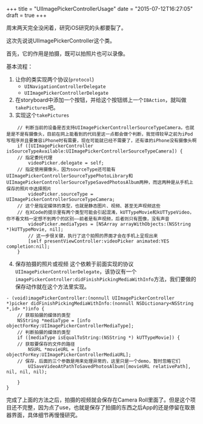 +++
title  = "UIImagePickerControllerUsage"
date = "2015-07-12T16:27:05"
draft = true
+++


周末两天完全没闲着，研究iOS研究的头都要裂了。

这次先说说UIImagePickerController这个类。

首先，它的作用是拍摄，既可以拍照片也可以录像。

基本流程：

1. 让你的类实现两个协议(`protocol`)
    - `UINavigationControllerDelegate`
    - `UIImagePickerControllerDelegate`
2. 在storyboard中添加一个按钮，并给这个按钮绑上一个`IBAction`，就叫做`takePictures`吧。
3. 实现这个`takePictures`

```
    // 判断当前的设备是否支持UIImagePickerControllerSourceTypeCamera，也就是是不是有摄像头，目前在网上能看到的代码里这一点都会做个判断，我觉得较早之前为iPod写程序并且要兼容iPhone时有需要，现在可能就已经不需要了，还有谁的iPhone没有摄像头啊
    if ([UIImagePickerController isSourceTypeAvailable:UIImagePickerControllerSourceTypeCamera]) {
    // 指定委托代理
        videoPicker.delegate = self;
    // 指定使用摄像头，因为sourceType还可能有UIImagePickerControllerSourceTypePhotoLibrary和UIImagePickerControllerSourceTypeSavedPhotosAlbum两种，而这两种是从手机上保存的照片中选择照片
        videoPicker.sourceType = UIImagePickerControllerSourceTypeCamera;
    // 这个是指定媒体的类型，也就是静态图片、视频、甚至无声视频这些
    // 在XCode的提示里有两个类型可能会引起混淆，kUTTypeMovie和kUTTypeVideo，你不看文档一定想不到两个的区别——前者是有声视频，后者则只有图像，没有声音
        videoPicker.mediaTypes = [NSArray arrayWithObjects:(NSString *)kUTTypeMovie, nil];
        // 这一步很关键，执行了这个拍照的界面才会在手机上呈现出来
        [self presentViewController:videoPicker animated:YES completion:nil];
    }
```

4. 保存拍摄的照片或视频
    这个依赖于前面实现的协议`UIImagePickerControllerDelegate`，该协议有一个`imagePickerController:didFinishPickingMediaWithInfo`方法，我们要做的保存动作就在这个方法里实现。
    
```
- (void)imagePickerController:(nonnull UIImagePickerController *)picker didFinishPickingMediaWithInfo:(nonnull NSDictionary<NSString *,id> *)info {
    // 获取拍摄的媒体的类型
    NSString *mediaType = [info objectForKey:UIImagePickerControllerMediaType];
    // 判断拍摄的媒体的类型
    if ([mediaType isEqualToString:(NSString *) kUTTypeMovie]) {
    // 获取要保存的文件的路径
        NSURL *movieURL = [info objectForKey:UIImagePickerControllerMediaURL];
    // 保存，后面的三个参数是用来处理异常的，这里只是一个demo，暂时忽略它们
        UISaveVideoAtPathToSavedPhotosAlbum([movieURL relativePath], nil, nil, nil);
        
    }
}
```
完成了上面的方法之后，拍摄的视频就会保存在Camera Roll里面了。但是这个项目还不完整，因为点了use，也就是保存了拍摄的东西之后App的还是停留在取景器界面，具体细节再慢慢研究。


